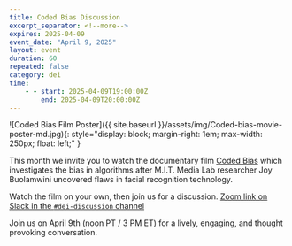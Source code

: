 ```yaml
---
title: Coded Bias Discussion
excerpt_separator: <!--more-->
expires: 2025-04-09
event_date: "April 9, 2025"
layout: event
duration: 60
repeated: false
category: dei
time:
    - - start: 2025-04-09T19:00:00Z
        end: 2025-04-09T20:00:00Z
---
```


![Coded Bias Film Poster]({{ site.baseurl }}/assets/img/Coded-bias-movie-poster-md.jpg){:
style="display: block; margin-right: 1em; max-width: 250px; float: left;" }

This month we invite you to watch the documentary film [Coded
Bias](https://en.wikipedia.org/wiki/Coded_Bias) which investigates the bias in
algorithms after M.I.T. Media Lab researcher Joy Buolamwini uncovered flaws in
facial recognition technology.

<!--more-->

Watch the film on your own, then join us for a discussion. 
[Zoom link on Slack in the `#dei-discussion`
channel](https://usrse.slack.com/archives/C01C8CJQ7AP/p1743193558849219)

Join us on April 9th (noon PT / 3 PM ET) for a lively, engaging, and thought
provoking conversation.
